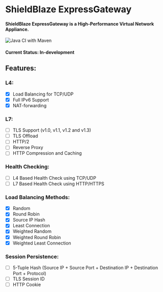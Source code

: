 # ShieldBlaze ExpressGateway
#### ShieldBlaze ExpressGateway is a High-Performance Virtual Network Appliance.

![Java CI with Maven](https://github.com/shieldblaze/ExpressGateway/workflows/Java%20CI%20with%20Maven/badge.svg)


#### Current Status: In-development

## Features:
### L4:
- [X] Load Balancing for TCP/UDP
- [X] Full IPv6 Support
- [X] NAT-forwarding

### L7:
- [ ] TLS Support (v1.0, v1.1, v1.2 and v1.3)
- [ ] TLS Offload
- [ ] HTTP/2
- [ ] Reverse Proxy
- [ ] HTTP Compression and Caching

### Health Checking:
- [ ] L4 Based Health Check using TCP/UDP
- [ ] L7 Based Health Check using HTTP/HTTPS

### Load Balancing Methods:
- [X] Random
- [X] Round Robin
- [X] Source IP Hash
- [X] Least Connection
- [X] Weighted Random
- [X] Weighted Round Robin
- [X] Weighted Least Connection

### Session Persistence:
- [ ] 5-Tuple Hash (Source IP + Source Port +  Destination IP +  Destination Port + Protocol) 
- [ ] TLS Session ID
- [ ] HTTP Cookie
